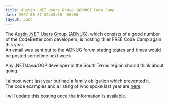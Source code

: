 ```yaml
---
title: Austin .NET Users Group (ADNUG) Code Camp
date: 2007-01-07 00:43:00 -06:00
layout: post
---
```


The [Austin .NET Users Group (ADNUG)](http://www.adnug.org/), which consists of a good number of the CodeBetter.com developers, is hosting thier FREE Code Camp again this year.  
An email was sent out to the ADNUG forum stating tdates and times would be posted sometime next week.  
  
Any .NET/Java/OOP developer in the South Texas region should think about going.  
  
I almost went last year but had a family obligation which prevented it.  
The code examples and a listing of who spoke last year are [here](http://www.adnug.org/codecamp2006/codecamp2006downloads.aspx).  
  
I will update this posting once the information is available.
